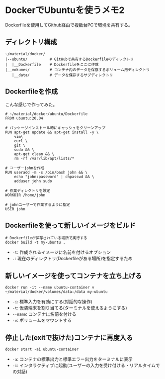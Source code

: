 # DockerでUbuntuを使うメモ2

Dockerfileを使用してGithub経由で複数台PCで環境を共有する。

## ディレクトリ構成

```
~/material/docker/
|--ubuntu/          # GitHubで共有するDockerfileのディレクトリ
|  |__Dockerfile    # Dockerfileをここに作成
|__vokumes/         # コンテナ内のデータを保存するボリューム用ディレクトリ
   |__data/         # データを保存するサブディレクトリ
```

## Dockerfileを作成

こんな感じで作ってみた。

```
# ~/material/docker/ubuntu/Dockerfile
FROM ubuntu:20.04

# パッケージインストール時にキャッシュをクリーンアップ
RUN apt-get update && apt-get install -y \
    vim\
    curl \
    git \
    sudo && \
    apt-get clean && \
    rm -rf /var/lib/apt/lists/*

# ユーザーjohnを作成
RUN useradd -m -s /bin/bash john && \
    echo "john:password" | chpasswd && \
    adduser john sudo

# 作業ディレクトリを設定
WORKDIR /home/john

# johnユーザーで作業するように指定
USER john
```

## Dockerfileを使って新しいイメージをビルド

```
# Dockerfileが保存されている場所で実行する
docker build -t my-ubuntu .
```

- `-t`: 作成されるイメージに名前を付けるオプション
- `.`: 現在のディレクトリ(Dockerfileがある場所)を指定するため

## 新しいイメージを使ってコンテナを立ち上げる

```
docker run -it --name ubuntu-container v ~/material/docker/volumes/data:/data my-ubuntu
```

- `-i`: 標準入力を有効にする(対話的な操作)
- `-t`: 仮装端末を割り当てる(ターミナルを使えるようにする)
- `--name`: コンテナに名前を付ける
- `-v`: ボリュームをマウントする

## 停止した(exitで抜けた)コンテナに再度入る

```
docker start -ai ubuntu-container
```

- `-a`: コンテナの標準出力と標準エラー出力をターミナルに表示
- `-i`: インタラクティブに起動(ユーザーの入力を受け付ける・リアルタイムでの対話)

